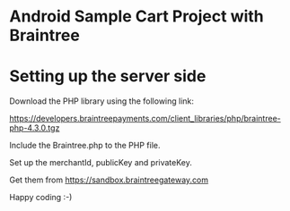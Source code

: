 # Android Sample Cart Project with Braintree


# Setting up the server side
Download the PHP library using the following link:

https://developers.braintreepayments.com/client_libraries/php/braintree-php-4.3.0.tgz 

Include the Braintree.php to the PHP file.

Set up the merchantId, publicKey and privateKey.

Get them from https://sandbox.braintreegateway.com

Happy coding :-) 
